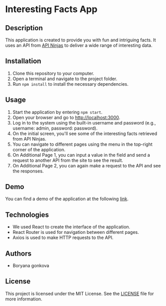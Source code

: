 # Interesting Facts App

## Description
This application is created to provide you with fun and intriguing facts. It uses an API from [API Ninjas](https://api-ninjas.com/api/facts) to deliver a wide range of interesting data.

## Installation
1. Clone this repository to your computer.
2. Open a terminal and navigate to the project folder.
3. Run `npm install` to install the necessary dependencies.

## Usage
1. Start the application by entering `npm start`.
2. Open your browser and go to [http://localhost:3000](http://localhost:3000).
3. Log in to the system using the built-in username and password (e.g., username: admin, password: password).
4. On the initial screen, you'll see some of the interesting facts retrieved from API Ninjas.
5. You can navigate to different pages using the menu in the top-right corner of the application.
6. On Additional Page 1, you can input a value in the field and send a request to another API from the site to see the result.
7. On Additional Page 2, you can again make a request to the API and see the responses.

## Demo
You can find a demo of the application at the following [link](https://app.boryanagonkova.com/).

## Technologies
- We used React to create the interface of the application.
- React Router is used for navigation between different pages.
- Axios is used to make HTTP requests to the API.

## Authors
- Boryana gonkova

## License
This project is licensed under the MIT License. See the [LICENSE](LICENSE) file for more information.
